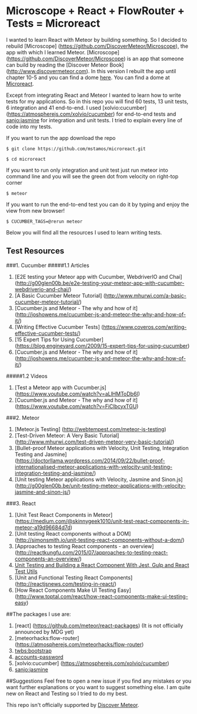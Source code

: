 # Microscope + React + FlowRouter + Tests = Microreact

I wanted to learn React with Meteor by building something. So I decided to
rebuild [Microscope] (https://github.com/DiscoverMeteor/Microscope), the app with which I learned Meteor.
[Microscope] (https://github.com/DiscoverMeteor/Microscope) is an app that someone can build by reading the [Discover Meteor Book] (http://www.discovermeteor.com).
In this version I rebuilt the app until chapter 10-5 and you can find a dome [here](http://microreact.meteor.com). You can find a dome at [Microreact](http://microreact.meteor.com/).

Except from integrating React and Meteor I wanted to learn how to write tests for my applications. So in this repo you will find 60 tests, 13 unit tests, 6 integration and 41 end-to-end. 
I used [xolvio:cucumber] (https://atmospherejs.com/xolvio/cucumber) for end-to-end tests and [sanjo:jasmine](https://atmospherejs.com/sanjo/jasmine) for integration and unit tests. I tried to explain every line
 of code into my tests.

If you want to run the app download the repo
  
```
$ git clone https://github.com/mstamos/microreact.git
```

```
$ cd microreact
```

If you want to run only integration and unit test just run meteor into command line and you will see the green dot from velocity
on right-top corner

```
$ meteor
```

If you want to run the end-to-end test you can do it by typing and enjoy the view from new browser!

```
$ CUCUMBER_TAGS=@rerun meteor
```


Below you will find all the resources I used to learn writing tests.
      
## Test Resources  
    
###1. Cucumber
#####1.1 Articles
1. [E2E testing your Meteor app with Cucumber, WebdriverIO and Chai] (http://g00glen00b.be/e2e-testing-your-meteor-app-with-cucumber-webdriverio-and-chai/)
2. [A Basic Cucumber Meteor Tutorial] (http://www.mhurwi.com/a-basic-cucumber-meteor-tutorial/)
3. [Cucumber.js and Meteor - The why and how of it] (http://joshowens.me/cucumber-js-and-meteor-the-why-and-how-of-it/)
4. [Writing Effective Cucumber Tests] (https://www.coveros.com/writing-effective-cucumber-tests/)
5. [15 Expert Tips for Using Cucumber] (https://blog.engineyard.com/2009/15-expert-tips-for-using-cucumber)
6. [Cucumber.js and Meteor - The why and how of it] (http://joshowens.me/cucumber-js-and-meteor-the-why-and-how-of-it/)

#####1.2 Videos
1. [Test a Meteor app with Cucumber.js] (https://www.youtube.com/watch?v=aLlHMToDb6I)
2. [Cucumber.js and Meteor - The why and how of it] (https://www.youtube.com/watch?v=FiClbcyxTGU)

###2. Meteor
1. [Meteor.js Testing] (http://webtempest.com/meteor-js-testing)
2. [Test-Driven Meteor: A Very Basic Tutorial] (http://www.mhurwi.com/test-driven-meteor-very-basic-tutorial/)
3. [Bullet-proof Meteor applications with Velocity, Unit Testing, Integration Testing and Jasmine] (https://doctorllama.wordpress.com/2014/09/22/bullet-proof-internationalised-meteor-applications-with-velocity-unit-testing-integration-testing-and-jasmine/)
4. [Unit testing Meteor applications with Velocity, Jasmine and Sinon.js] (http://g00glen00b.be/unit-testing-meteor-applications-with-velocity-jasmine-and-sinon-js/)

###3. React
1. [Unit Test React Components in Meteor] (https://medium.com/@skinnygeek1010/unit-test-react-components-in-meteor-a19d96684d7d)
2. [Unit testing React components without a DOM] (http://simonsmith.io/unit-testing-react-components-without-a-dom/)
3. [Approaches to testing React components - an overview] (http://reactkungfu.com/2015/07/approaches-to-testing-react-components-an-overview/)
4. [Unit Testing and Building a React Component With Jest, Gulp and React Test Utils](http://www.undefinednull.com/2015/05/03/react-tdd-example-unit-testing-and-building-a-react-component-with-jest-gulp-and-react-test-utils/)
5. [Unit and Functional Testing React Components] (http://reactjsnews.com/testing-in-react/)  
6. [How React Components Make UI Testing Easy] (http://www.toptal.com/react/how-react-components-make-ui-testing-easy)


##The packages I use are:

1. [react] (https://github.com/meteor/react-packages) (It is not officially announced by MDG yet)
2. [meteorhacks:flow-router] (https://atmospherejs.com/meteorhacks/flow-router)
3. [twbs:bootstrap](https://atmospherejs.com/twbs/bootstrap)
4. [accounts-password](https://atmospherejs.com/meteor/accounts-password)
5. [xolvio:cucumber] (https://atmospherejs.com/xolvio/cucumber)
6. [sanjo:jasmine](https://atmospherejs.com/sanjo/jasmine) 


##Suggestions
Feel free to open a new issue if you find any mistakes or you want further explanations or you want to suggest something else.
I am quite new on React and Testing so I tried to do my best.

This repo isn't officially supported by [Discover Meteor](http://www.discovermeteor.com).
